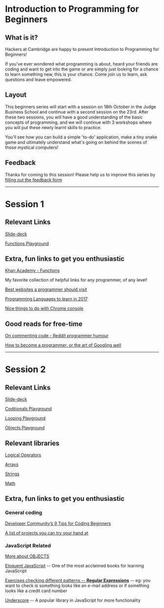 Introduction to Programming for Beginners
===
## What is it?
Hackers at Cambridge are happy to present Introduction to Programming for Beginners! 

If you've ever wondered what programming is about, heard your friends are coding and want to get into the game or are simply just looking for a chance to learn something new, this is your chance. 
Come join us to learn, ask questions and leave empowered. 

## Layout
This beginners series will start with a session on 18th October in the Judge Business School and continue with a second session on the 23rd. 
After these two sessions, you will have a good understanding of the basic concepts of programming, and we will continue with 3 workshops where you will put these newly learnt skills to practice.

You'll see how you can build a simple 'to-do' application, make a tiny snake game and ultimately understand what's going on behind the scenes of those mystical computers! 

## Feedback
Thanks for coming to this session! Please help us to improve this series by [filling out the feedback form](https://goo.gl/DzF2gB)

---

# Session 1
## Relevant Links
[Slide-deck](https://docs.google.com/presentation/d/10VeyoN7EzxfezPjInAda_uEBZ1yp1UkY7z8ST78Do8Q/edit?usp=sharing)

[Functions Playground](https://repl.it/Lt54/13)


## Extra, fun links to get you enthusiastic
[Khan Academy - Functions](https://www.khanacademy.org/computing/computer-programming/pjs-documentation)

My favorite collection of helpful links for any programmer, of any level!

[Best websites a programmer should visit](https://github.com/sdmg15/Best-websites-a-programmer-should-visit#coding-practice-for-beginners)

[Programming Languages to learn in 2017](https://usersnap.com/blog/programming-languages-2017/)

[Nice things to do with Chrome console](https://medium.freecodecamp.org/10-tips-to-maximize-your-javascript-debugging-experience-b69a75859329)

## Good reads for free-time
[On commenting code - Reddit programmer humour](https://www.reddit.com/r/ProgrammerHumor/comments/76obfy/commenting_your_code/)

[How to become a programmer, or the art of Googling well](https://okepi.wordpress.com/2014/08/21/how-to-become-a-programmer-or-the-art-of-googling-well/)

---

# Session 2 
## Relevant Links
[Slide-deck](https://docs.google.com/presentation/d/18V0uwAo75aF__q3bXJjqIyoaTEbWHMZGU5hipXScP9k/edit?usp=sharing)

[Coditionals Playground](https://repl.it/Mzws/21)

[Looping Playground](https://repl.it/NDc7/26)

[Objects Playground](https://repl.it/NDa4/28)


## Relevant libraries 

[Logical Operators](https://developer.mozilla.org/en-US/docs/Web/JavaScript/Reference/Operators/Logical_Operators)

[Arrays](https://developer.mozilla.org/en-US/docs/Web/JavaScript/Reference/Global_Objects/Array)

[Strings](https://developer.mozilla.org/en-US/docs/Web/JavaScript/Reference/Global_Objects/String)

[Math](https://developer.mozilla.org/ro/docs/Web/JavaScript/Reference/Global_Objects/Math)

## Extra, fun links to get you enthusiastic
### General coding
[Developer Community’s 9 Tips for Coding Beginners](https://www.codementor.io/learn-programming/tips-on-becoming-a-software-engineer)

[A list of projects you can try your hand at](https://github.com/karan/Projects/)

### JavaScript Related
[More about OBJECTS](https://javascript.info/object)

[Eloquent JavaScript](http://eloquentjavascript.net/index.html) -- One of the most acclaimed books for learning JavaScript

[Exercises checking different patterns -- **Regular Expressions**](https://www.w3resource.com/javascript-exercises/javascript-regexp-exercises.php) -- eg: you want to check is something looks like an e-mail address or if something looks like a credit card number

[Underscore](http://underscorejs.org/) -- A popular library in JavaScript for more functionality